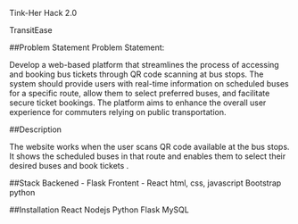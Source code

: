 Tink-Her Hack 2.0

TransitEase

##Problem Statement
Problem Statement:

Develop a web-based platform that streamlines the process of accessing and booking bus tickets through QR code scanning at bus stops. The system should provide users with real-time information on scheduled buses for a specific route, allow them to select preferred buses, and facilitate secure ticket bookings. The platform aims to enhance the overall user experience for commuters relying on public transportation.


##Description

The website works when the user scans QR code available at the bus stops. It shows the scheduled buses in that route and enables them to select their desired buses and book tickets .

##Stack
Backened - Flask
Frontent - React
html, css, javascript
Bootstrap
python

##Installation
React
Nodejs
Python
Flask
MySQL
